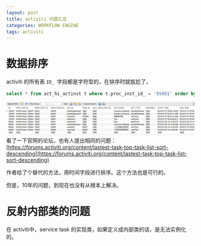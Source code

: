 ```yaml
---
layout: post
title: activiti 问题汇总
categories: WORKFLOW ENGINE
tags: activiti
---
```

# 数据排序

activiti 的所有表 `ID_ `字段都是字符型的，在排序时就尴尬了，

```sql
select * from act_hi_actinst t where t.proc_inst_id_ = '95001' order by t.id_ asc;
```


![img](../image/image2016070801.png)
看了一下官网的论坛，也有人提出相同的问题：
[https://forums.activiti.org/content/lastest-task-top-task-list-sort-descending](https://forums.activiti.org/content/lastest-task-top-task-list-sort-descending)

作者给了个替代的方法，用时间字段进行排序。这个方法也是可行的。

但是，10年的问题，到现在也没有从根本上解决。

# 反射内部类的问题

在 activiti中，service task 的实现类，如果定义成内部类的话，是无法实例化的。